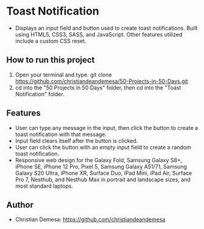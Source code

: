# Toast Notification

-   Displays an input field and button used to create toast notifications. Built using HTML5, CSS3, SASS, and JavaScript. Other features utilized include a custom CSS
    reset.

## How to run this project

1. Open your terminal and type: git clone https://github.com/christiandeandemesa/50-Projects-in-50-Days.git
2. cd into the "50 Projects in 50 Days" folder, then cd into the "Toast Notification" folder.

## Features

-   User can type any message in the input, then click the button to create a toast notification with that message.
-   Input field clears itself after the button is clicked.
-   User can click the button with an empty input field to create a random toast notification.
-   Responsive web design for the Galaxy Fold, Samsung Galaxy S8+, iPhone SE, iPhone 12 Pro, Pixel 5, Samsung Galaxy A51/71, Samsung Galaxy S20 Ultra, iPhone XR, Surface
    Duo, iPad Mini, iPad Air, Surface Pro 7, Nesthub, and Nesthub Max in portrait and landscape sizes, and most standard laptops.

## Author
-   Christian Demesa: https://github.com/christiandeandemesa
